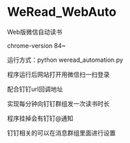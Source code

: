 # WeRead_WebAuto
Web版微信自动读书

chrome-version 84~

运行方式：python weread_automation.py

程序运行后网站打开用微信扫一扫登录

配合钉钉url回调地址

实现每分钟向钉钉群组发一次读书时长

程序挂掉会有钉钉@通知

钉钉相关的可以在消息群组里面进行设置
